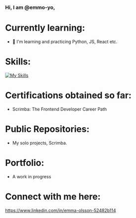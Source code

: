### Hi, I am @emmo-yo,  

# Currently learning:
- 🌱 I'm learning and practicing Python, JS, React etc. 

# Skills:
[![My Skills](https://skillicons.dev/icons?i=react,js,html,css,py)](https://skillicons.dev)

# Certifications obtained so far:
- Scrimba: The Frontend Developer Career Path

# Public Repositories: 
- My solo projects, Scrimba. 

# Portfolio:
- A work in progress

# Connect with me here:
https://www.linkedin.com/in/emma-olsson-52482b114

